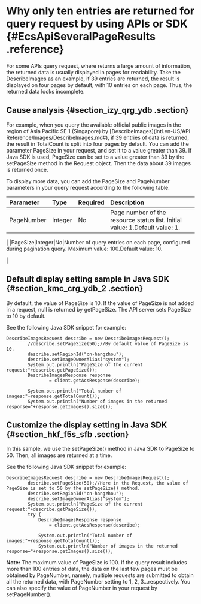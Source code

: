 # Why only ten entries are returned for query request by using APIs or SDK {#EcsApiSeveralPageResults .reference}

For some APIs query request, where returns a large amount of information, the returned data is usually displayed in pages for readability. Take the DescribeImages as an example, if 39 entries are returned, the result is displayed on four pages by default, with 10 entries on each page. Thus, the returned data looks incomplete.

## Cause analysis {#section_izy_qrg_ydb .section}

For example, when you query the available official public images in the region of Asia Pacific SE 1 \(Singapore\) by [DescribeImages](intl.en-US/API Reference/Images/DescribeImages.md#), if 39 entries of data is returned, the result in TotalCount is split into four pages by default. You can add the parameter PageSize in your request, and set it to a value greater than 39. If Java SDK is used, PageSize can be set to a value greater than 39 by the setPageSize method in the Request object. Then the data about 39 images is returned once.

To display more data, you can add the PageSize and PageNumber parameters in your query request according to the following table.

|Parameter|Type|Required|Description|
|:--------|:---|:-------|:----------|
|PageNumber|Integer|No|Page number of the resource status list. Initial value: 1.Default value: 1.

|
|PageSize|Integer|No|Number of query entries on each page, configured during pagination query. Maximum value: 100.Default value: 10.

|

## Default display setting sample in Java SDK {#section_kmc_crg_ydb_2 .section}

By default, the value of PageSize is 10. If the value of PageSize is not added in a request, null is returned by getPageSize. The API server sets PageSize to 10 by default.

See the following Java SDK snippet for example:

```
DescribeImagesRequest describe = new DescribeImagesRequest();
        //describe.setPageSize(50);//By default value of PageSize is 10.
        describe.setRegionId("cn-hangzhou");
        describe.setImageOwnerAlias("system");
        System.out.println("PageSize of the current request:"+describe.getPageSize());
        DescribeImagesResponse response
                = client.getAcsResponse(describe);

        System.out.println("Total number of images:"+response.getTotalCount());
        System.out.println("Number of images in the returned response="+response.getImages().size());

```

## Customize the display setting in Java SDK {#section_hkf_f5s_sfb .section}

In this sample, we use the setPageSize\(\) method in Java SDK to PageSize to 50. Then, all images are returned at a time. 

See the following Java SDK snippet for example:

```
DescribeImagesRequest describe = new DescribeImagesRequest();
        describe.setPageSize(50);//Here in the Request, the value of PageSize is set to 50 by the setPageSize() method.
        describe.setRegionId("cn-hangzhou");
        describe.setImageOwnerAlias("system");
        System.out.println("PageSize of the current request:"+describe.getPageSize());
        try {
            DescribeImagesResponse response
                = client.getAcsResponse(describe);

            System.out.println("Total number of images:"+response.getTotalCount());
            System.out.println("Number of images in the returned response="+response.getImages().size());

```

**Note:** The maximum value of PageSize is 100. If the query result includes more than 100 entries of data, the data on the last few pages must be obtained by PageNumber, namely, multiple requests are submitted to obtain all the returned data, with PageNumber setting to 1, 2, 3…respectively. You can also specify the value of PageNumber in your request by setPageNumber\(\).


